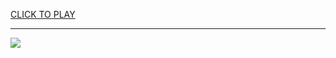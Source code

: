 
<a href="https://premium76.site?title=az_games_unblocked&ref=13M">CLICK TO PLAY</a></h3>
<hr>

<a href="https://premium76.site?title=az_games_unblocked&ref=13M"><img src="https://clearcache.store/games.png"></a>



